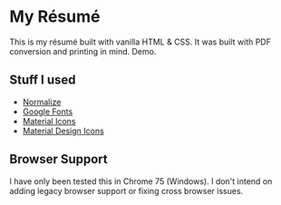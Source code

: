 # My Résumé
This is my résumé built with vanilla HTML & CSS. It was built with PDF conversion and printing in mind. Demo.

## Stuff I used

- [Normalize](https://necolas.github.io/normalize.css/)
- [Google Fonts](https://fonts.google.com/)
- [Material Icons](https://material.io/tools/icons/?style=baseline)
- [Material Design Icons](https://materialdesignicons.com/)

## Browser Support

I have only been tested this in Chrome 75 (Windows). I don't intend on adding legacy browser support or fixing cross browser issues.

